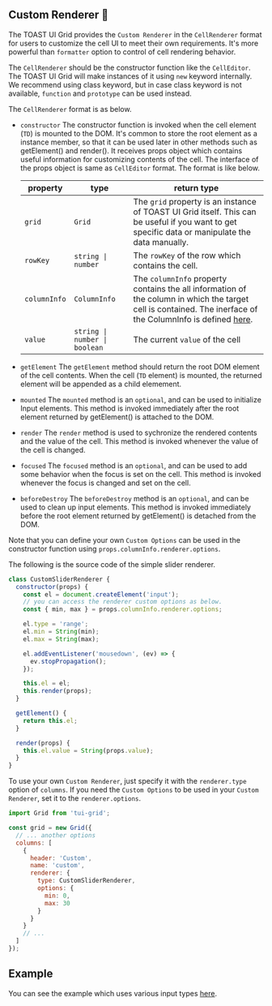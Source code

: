 ## Custom Renderer 🔩

The TOAST UI Grid provides the `Custom Renderer` in the `CellRenderer` format for users to customize the cell UI to meet their own requirements. It's more powerful than `formatter` option to control of cell rendering behavior.

The `CellRenderer` should be the constructor function like the `CellEditor`. The TOAST UI Grid will make instances of it using `new` keyword internally. We recommend using class keyword, but in case class keyword is not available, `function` and `prototype` can be used instead.

The `CellRenderer` format is as below. 
* `constructor`
  The constructor function is invoked when the cell element (`TD`) is mounted to the DOM. It's common to store the root element as a instance member, so that it can be used later in other methods such as getElement() and render(). It receives props object which contains useful information for customizing contents of the cell. The interface of the props object is same as `CellEditor` format. The format is like below.

  | property | type | return type |
  |--------|--------|--------|
  | `grid` | `Grid` | The `grid` property is an instance of TOAST UI Grid itself. This can be useful if you want to get specific data or manipulate the data manually. |
  | `rowKey` | `string \| number` | The `rowKey` of the row which contains the cell. |
  | `columnInfo` | `ColumnInfo` | The `columnInfo` property contains the all information of the column in which the target cell is contained. The inerface of the ColumnInfo is defined [here](https://github.com/nhn/tui.grid/blob/master/src/store/types.ts). |
  | `value` | `string \| number \| boolean` | The current `value` of the cell |

* `getElement`
   The `getElement` method should return the root DOM element of the cell contents. When the cell (`TD` element) is mounted, the returned element will be appended as a child elemement.
* `mounted`
  The `mounted` method is an `optional`, and can be used to initialize Input elements. This method is invoked immediately after the root element returned by getElement() is attached to the DOM.
* `render`
  The `render` method is used to sychronize the rendered contents and the value of the cell. This method is invoked whenever the value of the cell is changed.
* `focused`
  The `focused` method is an `optional`, and can be used to add some behavior when the focus is set on the cell. This method is invoked whenever the focus is changed and set on the cell.
* `beforeDestroy`
  The `beforeDestroy` method is an `optional`, and can be used to clean up input elements. This method is invoked immediately before the root element returned by getElement() is detached from the DOM.

Note that you can define your own `Custom Options` can be used in the constructor function using `props.columnInfo.renderer.options`.

The following is the source code of the simple slider renderer.

```javascript
class CustomSliderRenderer {
  constructor(props) {
    const el = document.createElement('input');
    // you can access the renderer custom options as below.
    const { min, max } = props.columnInfo.renderer.options;

    el.type = 'range';
    el.min = String(min);
    el.max = String(max);

    el.addEventListener('mousedown', (ev) => {
      ev.stopPropagation();
    });

    this.el = el;
    this.render(props);
  }

  getElement() {
    return this.el;
  }

  render(props) {
    this.el.value = String(props.value);
  }
}
```

To use your own `Custom Renderer`, just specify it with the `renderer.type` option of `columns`. If you need the `Custom Options` to be used in your `Custom Renderer`, set it to the `renderer.options`.

```javascript
import Grid from 'tui-grid';

const grid = new Grid({
  // ... another options
  columns: [
    {
      header: 'Custom',
      name: 'custom',
      renderer: {
        type: CustomSliderRenderer,
        options: {
          min: 0,
          max: 30
        }
      }        
    }
    // ...
  ]
});
```

## Example

You can see the example which uses various input types [here](https://nhn.github.io/tui.grid/latest/tutorial-example04-custom-renderer).

